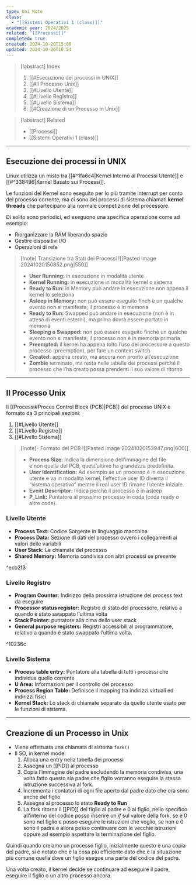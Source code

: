 ```yaml
---
type: Uni Note
class:
  - "[[Sistemi Operativi 1 (class)]]"
academic year: 2024/2025
related: "[[Processi]]"
completed: true
created: 2024-10-20T15:08
updated: 2024-10-26T10:54
---
```

>[!abstract] Index
>1. [[#Esecuzione dei processi in UNIX]]
>2. [[#Il Processo Unix]]
>	1. [[#Livello Utente]]
>	2. [[#Livello Registro]]
>	3. [[#Livello Sistema]]
>3. [[#Creazione di un Processo in Unix]]

>[!abstract] Related
>- [[Processi]]
>- [[Sistemi Operativi 1 (class)]]

---
## Esecuzione dei processi in UNIX

Linux utilizza un misto tra [[#^1fa6c4|Kernel Interno ai Processi Utente]] e [[#^338496|Kernel Basato sui Processi]].

Le funzioni del Kernel sono eseguito per lo più tramite interrupt per conto del processo corrente, ma ci sono dei processi di sistema chiamati **kernel threads** che partecipano alla normale competizione del processore.

Di solito sono periodici, ed eseguono una specifica operazione come ad esempio:
- Riorganizzare la RAM liberando spazio
- Gestire dispositivi I/O
- Operazioni di rete

>[!note] Transizione tra Stati dei Processi
>![[Pasted image 20241020150852.png|550]]
>
>- **User Running:** in esecuzione in modalità utente
>- **Kernel Running:** in esecuzione in modalità kernel o sistema
>- **Ready to Run:** in Memory può andare in esecuzione non appena il kernel lo seleziona
>- **Asleep in Memory:** non può essere eseguito finch ́e un qualche evento non si manifesta; il processo è in memoria
>- **Ready to Run:** Swapped può andare in esecuzione (non è in attesa di eventi esterni), ma prima dovrà essere portato in memoria
>- **Sleeping o Swapped:** non può essere eseguito finché un qualche evento non si manifesta; il processo non è in memoria primaria
>- **Preempted:** il kernel ha appena tolto l’uso del processore a questo processo (preemption), per fare un context switch
>- **Created:** appena creato, ma ancora non pronto all’esecuzione
>- **Zombie** terminato, ma resta nelle tabelle dei processi perché il processo che l’ha creato possa prendersi il suo valore di ritorno

---
## Il Processo Unix

Il [[Processi#Proces Control Block (PCB)|PCB]] del processo UNIX è formato da 3 principali sezioni:
1. [[#Livello Utente]]
2. [[#Livello Registro]]
3. [[#Livello Sistema]]

>[!note]- Formato del PCB
>![[Pasted image 20241020153947.png|600]]
>
>- **Process Size:** Indica la dimensione dell’immagine del file e non quella del PCB, quest’ultimo ha grandezza predefinita.
>- **User Identification:** Ad esempio se un processo è in esecuzione utente e va in modalità kernel, l’effective user ID diventa il “sistema operativo” mentre il real user ID rimane l’utente iniziale.
>- **Event Descriptor:** Indica perché il processo è in asleep
>- **P_Link:** Puntatore al prossimo processo in coda (coda ready o altre code).

### Livello Utente
- **Process Text:** Codice Sorgente in linguaggio macchina
- **Process Data:** Sezione di dati del processo ovvero i collegamenti ai valori delle variabili
- **User Stack:** Le chiamate del processo
- **Shared Memory:** Memoria condivisa con altri processi se presente

^ecb2f3
### Livello Registro
- **Program Counter:** Indirizzo della prossima istruzione del process text da eseguire
- **Processor status register:** Registro di stato del processore, relativo a quando è stato swappato l’ultima volta
- **Stack Pointer:** puntatore alla cima dello user stack
- **General purpose registers:** Registri accessibili al programmatore, relativo a quando è stato swappato l’ultima volta.

^10236c
### Livello Sistema

- **Process table entry:** Puntatore alla tabella di tutti i processi che individua quello corrente
- **U Area:** Informazioni per il controllo del processo
- **Process Region Table:** Definisce il mapping tra indirizzi virtuali ed indirizzi fisici
- **Kernel Stack:** Lo stack di chiamate separato da quello utente usato per le funzioni di sistema.

---
## Creazione di un Processo in Unix

- Viene effettuata una chiamata di sistema `fork()`
- Il SO, in kernel mode:
    1. Alloca una entry nella tabella dei processi
    2. Assegna un [[PID]] al processo
    3. Copia l’immagine del padre escludendo la memoria condivisa, una volta fatto questo sia padre che figlio vorranno eseguire la stessa istruzione successiva al fork.
    4. Incrementa i contatori di ogni file aperto dal padre dato che ora sono anche del figlio
    5. Assegna al processo lo stato **Ready to Run**
    6. La fork ritorna il [[PID]] del figlio al padre e 0 al figlio, nello specifico all’interno del codice posso inserire un _if_ sul valore della fork, se è 0 sono nel figlio e posso eseguire le istruzioni che voglio, se non è 0 sono il padre e allora posso continuare con le vecchie istruzioni oppure ad esempio aspettare la terminazione del figlio.

Quindi quando creiamo un processo figlio, inizialmente questo è una copia del padre, si è notato che è la cosa più efficiente dato che è la situazione più comune quella dove un figlio esegue una parte del codice del padre.

Una volta creato, il kernel decide se continuare ad eseguire il padre, eseguire il figlio o un altro processo ancora.